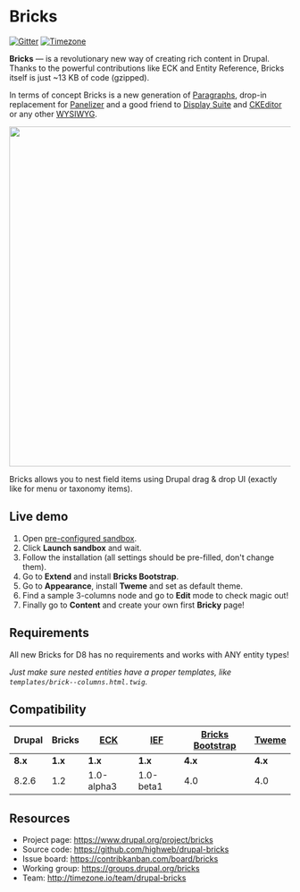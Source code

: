# Bricks

[![Gitter](https://img.shields.io/gitter/room/highweb/drupal-bricks.svg)](https://gitter.im/highweb/drupal-bricks)
[![Timezone](https://img.shields.io/badge/time-zone-4682b4.svg)](https://timezone.io/team/drupal-bricks)

**Bricks** — is a revolutionary new way of creating rich content in Drupal. Thanks to the powerful contributions like ECK and Entity Reference, Bricks itself is just ~13 KB of code (gzipped).

In terms of concept Bricks is a new generation of [Paragraphs](https://www.drupal.org/project/paragraphs), drop-in replacement for [Panelizer](https://www.drupal.org/project/panelizer) and a good friend to [Display Suite](https://www.drupal.org/project/ds) and [CKEditor](https://www.drupal.org/project/ckeditor) or any other [WYSIWYG](https://www.drupal.org/project/wysiwyg).

<img src="https://cdn.rawgit.com/highweb/drupal-bricks/media/bricks-8.x-1.2.gif" width="608"/>

Bricks allows you to nest field items using Drupal drag & drop UI (exactly like for menu or taxonomy items).


## Live demo

1. Open [pre-configured sandbox](https://simplytest.me/project/bricks/8.x-1.2).
2. Click **Launch sandbox** and wait.
3. Follow the installation (all settings should be pre-filled, don't change them).
4. Go to **Extend** and install **Bricks Bootstrap**.
5. Go to **Appearance**, install **Tweme** and set as default theme.
6. Find a sample 3-columns node and go to **Edit** mode to check magic out!
7. Finally go to **Content** and create your own first **Bricky** page!


## Requirements

All new Bricks for D8 has no requirements and works with ANY entity types!

*Just make sure nested entities have a proper templates, like `templates/brick--columns.html.twig`.*


## Compatibility

| Drupal | Bricks | [ECK](https://www.drupal.org/project/eck) | [IEF](https://www.drupal.org/project/inline_entity_form) | [Bricks Bootstrap](https://www.drupal.org/project/bricks_bootstrap) | [Tweme](https://www.drupal.org/project/tweme) |
| --- | --- | --- | --- | --- | --- |
| **8.x** | **1.x** | **1.x** | **1.x** | **4.x** | **4.x** |
| 8.2.6 | 1.2 | 1.0-alpha3 | 1.0-beta1 | 4.0 | 4.0 |


## Resources

- Project page: https://www.drupal.org/project/bricks
- Source code: https://github.com/highweb/drupal-bricks
- Issue board: https://contribkanban.com/board/bricks
- Working group: https://groups.drupal.org/bricks
- Team: http://timezone.io/team/drupal-bricks
